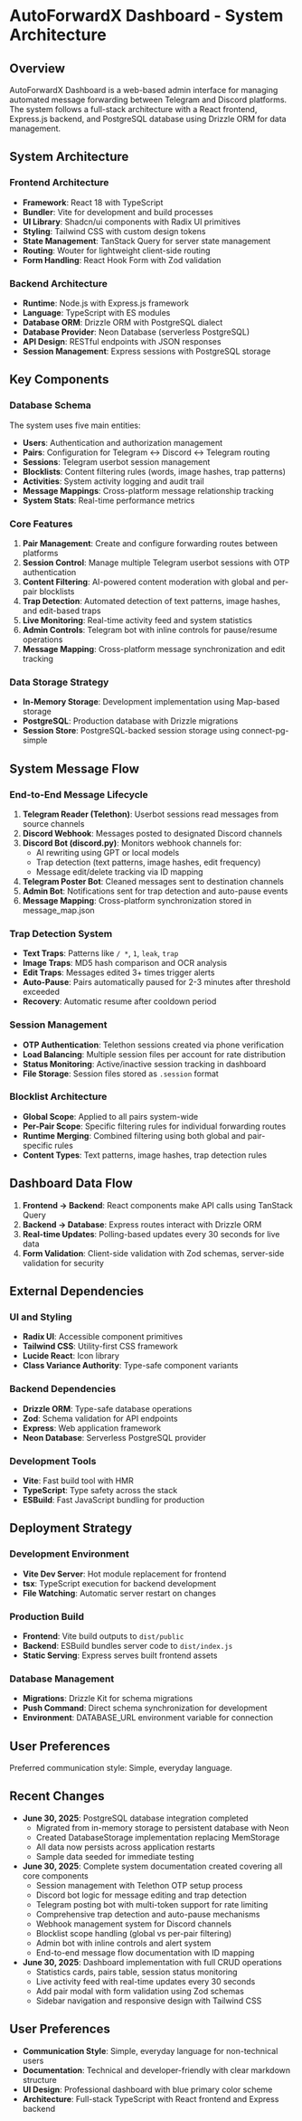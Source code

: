 # AutoForwardX Dashboard - System Architecture

## Overview

AutoForwardX Dashboard is a web-based admin interface for managing automated message forwarding between Telegram and Discord platforms. The system follows a full-stack architecture with a React frontend, Express.js backend, and PostgreSQL database using Drizzle ORM for data management.

## System Architecture

### Frontend Architecture
- **Framework**: React 18 with TypeScript
- **Bundler**: Vite for development and build processes
- **UI Library**: Shadcn/ui components with Radix UI primitives
- **Styling**: Tailwind CSS with custom design tokens
- **State Management**: TanStack Query for server state management
- **Routing**: Wouter for lightweight client-side routing
- **Form Handling**: React Hook Form with Zod validation

### Backend Architecture
- **Runtime**: Node.js with Express.js framework
- **Language**: TypeScript with ES modules
- **Database ORM**: Drizzle ORM with PostgreSQL dialect
- **Database Provider**: Neon Database (serverless PostgreSQL)
- **API Design**: RESTful endpoints with JSON responses
- **Session Management**: Express sessions with PostgreSQL storage

## Key Components

### Database Schema
The system uses five main entities:
- **Users**: Authentication and authorization management
- **Pairs**: Configuration for Telegram ↔ Discord ↔ Telegram routing
- **Sessions**: Telegram userbot session management
- **Blocklists**: Content filtering rules (words, image hashes, trap patterns)
- **Activities**: System activity logging and audit trail
- **Message Mappings**: Cross-platform message relationship tracking
- **System Stats**: Real-time performance metrics

### Core Features
1. **Pair Management**: Create and configure forwarding routes between platforms
2. **Session Control**: Manage multiple Telegram userbot sessions with OTP authentication
3. **Content Filtering**: AI-powered content moderation with global and per-pair blocklists
4. **Trap Detection**: Automated detection of text patterns, image hashes, and edit-based traps
5. **Live Monitoring**: Real-time activity feed and system statistics
6. **Admin Controls**: Telegram bot with inline controls for pause/resume operations
7. **Message Mapping**: Cross-platform message synchronization and edit tracking

### Data Storage Strategy
- **In-Memory Storage**: Development implementation using Map-based storage
- **PostgreSQL**: Production database with Drizzle migrations
- **Session Store**: PostgreSQL-backed session storage using connect-pg-simple

## System Message Flow

### End-to-End Message Lifecycle
1. **Telegram Reader (Telethon)**: Userbot sessions read messages from source channels
2. **Discord Webhook**: Messages posted to designated Discord channels
3. **Discord Bot (discord.py)**: Monitors webhook channels for:
   - AI rewriting using GPT or local models
   - Trap detection (text patterns, image hashes, edit frequency)
   - Message edit/delete tracking via ID mapping
4. **Telegram Poster Bot**: Cleaned messages sent to destination channels
5. **Admin Bot**: Notifications sent for trap detection and auto-pause events
6. **Message Mapping**: Cross-platform synchronization stored in message_map.json

### Trap Detection System
- **Text Traps**: Patterns like `/ *`, `1`, `leak`, `trap`
- **Image Traps**: MD5 hash comparison and OCR analysis
- **Edit Traps**: Messages edited 3+ times trigger alerts
- **Auto-Pause**: Pairs automatically paused for 2-3 minutes after threshold exceeded
- **Recovery**: Automatic resume after cooldown period

### Session Management
- **OTP Authentication**: Telethon sessions created via phone verification
- **Load Balancing**: Multiple session files per account for rate distribution
- **Status Monitoring**: Active/inactive session tracking in dashboard
- **File Storage**: Session files stored as `.session` format

### Blocklist Architecture
- **Global Scope**: Applied to all pairs system-wide
- **Per-Pair Scope**: Specific filtering rules for individual forwarding routes
- **Runtime Merging**: Combined filtering using both global and pair-specific rules
- **Content Types**: Text patterns, image hashes, trap detection rules

## Dashboard Data Flow

1. **Frontend → Backend**: React components make API calls using TanStack Query
2. **Backend → Database**: Express routes interact with Drizzle ORM
3. **Real-time Updates**: Polling-based updates every 30 seconds for live data
4. **Form Validation**: Client-side validation with Zod schemas, server-side validation for security

## External Dependencies

### UI and Styling
- **Radix UI**: Accessible component primitives
- **Tailwind CSS**: Utility-first CSS framework
- **Lucide React**: Icon library
- **Class Variance Authority**: Type-safe component variants

### Backend Dependencies
- **Drizzle ORM**: Type-safe database operations
- **Zod**: Schema validation for API endpoints
- **Express**: Web application framework
- **Neon Database**: Serverless PostgreSQL provider

### Development Tools
- **Vite**: Fast build tool with HMR
- **TypeScript**: Type safety across the stack
- **ESBuild**: Fast JavaScript bundling for production

## Deployment Strategy

### Development Environment
- **Vite Dev Server**: Hot module replacement for frontend
- **tsx**: TypeScript execution for backend development
- **File Watching**: Automatic server restart on changes

### Production Build
- **Frontend**: Vite build outputs to `dist/public`
- **Backend**: ESBuild bundles server code to `dist/index.js`
- **Static Serving**: Express serves built frontend assets

### Database Management
- **Migrations**: Drizzle Kit for schema migrations
- **Push Command**: Direct schema synchronization for development
- **Environment**: DATABASE_URL environment variable for connection

## User Preferences

Preferred communication style: Simple, everyday language.

## Recent Changes

- **June 30, 2025**: PostgreSQL database integration completed
  - Migrated from in-memory storage to persistent database with Neon
  - Created DatabaseStorage implementation replacing MemStorage
  - All data now persists across application restarts
  - Sample data seeded for immediate testing
- **June 30, 2025**: Complete system documentation created covering all core components
  - Session management with Telethon OTP setup process
  - Discord bot logic for message editing and trap detection
  - Telegram posting bot with multi-token support for rate limiting
  - Comprehensive trap detection and auto-pause mechanisms
  - Webhook management system for Discord channels
  - Blocklist scope handling (global vs per-pair filtering)
  - Admin bot with inline controls and alert system
  - End-to-end message flow documentation with ID mapping
- **June 30, 2025**: Dashboard implementation with full CRUD operations
  - Statistics cards, pairs table, session status monitoring
  - Live activity feed with real-time updates every 30 seconds
  - Add pair modal with form validation using Zod schemas
  - Sidebar navigation and responsive design with Tailwind CSS

## User Preferences

- **Communication Style**: Simple, everyday language for non-technical users
- **Documentation**: Technical and developer-friendly with clear markdown structure
- **UI Design**: Professional dashboard with blue primary color scheme
- **Architecture**: Full-stack TypeScript with React frontend and Express backend